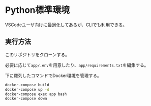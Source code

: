 # Python標準環境

VSCodeユーザ向けに最適化してあるが、CLIでも利用できる。

## 実行方法

このリポジトリをクローンする。

必要に応じて`app/.env`を用意したり、`app/requirements.txt`を編集する。

下に羅列したコマンドでDocker環境を管理する。

```bash
docker-compose build
docker-compose up -d
docker-compose exec app bash
docker-compose down
```
